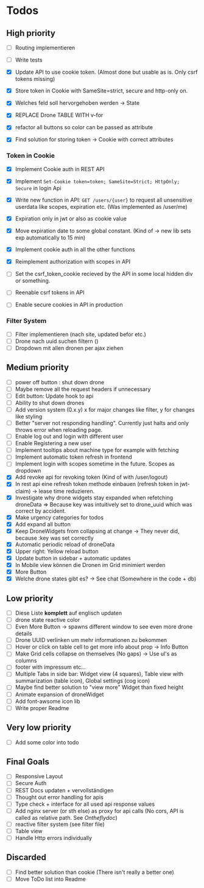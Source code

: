 # Todos

## High priority

- [ ] Routing implementieren
- [ ] Write tests

- [x] Update API to use cookie token. (Almost done but usable as is. Only csrf tokens missing)
- [x] Store token in Cookie with SameSite=strict, secure and http-only on.
- [x] Welches feld soll hervorgehoben werden -> State
- [x] REPLACE Drone TABLE WITH v-for
- [x] refactor all buttons so color can be passed as attribute
- [x] Find solution for storing token -> Cookie with correct attributes

### Token in Cookie

- [x] Implement Cookie auth in REST API
- [x] Implement `Set-Cookie token=token; SameSite=Strict; HttpOnly; Secure` in login Api
- [x] Write new function in API: `GET /users/{user}` to request all unsensitive userdata like scopes, expiration etc. (Was implemented as /user/me)
- [x] Expiration only in jwt or also as cookie value
- [x] Move expiration date to some global constant. (Kind of -> new lib sets exp automatically to 15 min)
- [x] Implement cookie auth in all the other functions
- [x] Reimplement authorization with scopes in API
- [ ] Set the csrf_token_cookie recieved by the API in some local hidden div or something.
- [ ] Reenable csrf tokens in API
- [ ] Enable secure cookies in API in production


### Filter System

- [ ] Filter implementieren (nach site, updated befor etc.)
- [ ] Drone nach uuid suchen filtern ()
- [ ] Dropdown mit allen dronen per ajax ziehen

## Medium priority

- [ ] power off button : shut down drone
- [ ] Maybe remove all the request headers if unnecessary
- [ ] Edit button: Update hook to api
- [ ] Ability to shut down drones
- [ ] Add version system (0.x.y) x for major changes like filter, y for changes like styling 
- [ ] Better "server not responding handling". Currently just halts and only throws error when reloading page.
- [ ] Enable log out and login with different user
- [ ] Enable Registering a new user
- [ ] Implement tooltips about machine type for example with fetching
- [ ] Implement automatic token refresh in frontend
- [ ] Implement login with scopes sometime in the future. Scopes as dropdown
- [x] Add revoke api for revoking token (Kind of with /user/logout)
- [x] In rest api eine refresh token methode einbauen (refresh token in jwt-claim) -> lease time reduzieren.
- [x] Investigate why drone widgets stay expanded when refetching droneData => Because key was intuitively set to drone_uuid which was correct by accident.
- [x] Make urgency categories for todos
- [x] Add expand all button
- [x] Keep DroneWidgets from collapsing at change -> They never did, because :key was set correctly
- [x] Automatic periodic reload of droneData
- [x] Upper right: Yellow reload button
- [x] Update button in sidebar + automatic updates
- [x] In Mobile view können die Dronen im Grid minimiert werden
- [x] More Button
- [x] Welche drone states gibt es? -> See chat (Somewhere in the code + db)

## Low priority

- [ ] Diese Liste **komplett** auf englisch updaten
- [ ] drone state reactive color
- [ ] Even More Button -> spawns different window to see even more drone details
- [ ] Drone UUID verlinken um mehr informationen zu bekommen
- [ ] Hover or click on table cell to get more info about prop -> Info Button
- [ ] Make Grid cells collapse on themselves (No gaps) -> Use ul's as columns
- [ ] footer with impressum etc...
- [ ] Multiple Tabs in side bar: Widget view (4 squares), Table view with summarization (table icon), Global settings (cog icon) 
- [ ] Maybe find better solution to "view more" Widget than fixed height
- [ ] Animate expansion of droneWidget
- [ ] Add font-awsome icon lib
- [ ] Write proper Readme

## Very low priority

- [ ] Add some color into todo

## Final Goals

- [ ] Responsive Layout
- [ ] Secure Auth
- [ ] REST Docs updaten + vervollständigen
- [ ] Thought out error handling for apis
- [ ] Type check + interface for all used api response values
- [ ] Add nginx server (or sth else) as proxy for api calls (No cors, API is called as relative path. See *Ontheflydoc*)
- [ ] reactive filter system (see filter file)
- [ ] Table view
- [ ] Handle Http errors individually

## Discarded

- [ ] Find better solution than cookie (There isn't really a better one)
- [ ] Move ToDo list into Readme
